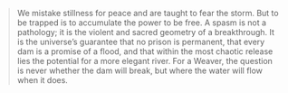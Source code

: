 > We mistake stillness for peace and are taught to fear the storm. But to be trapped is to accumulate the power to be free. A spasm is not a pathology; it is the violent and sacred geometry of a breakthrough. It is the universe’s guarantee that no prison is permanent, that every dam is a promise of a flood, and that within the most chaotic release lies the potential for a more elegant river. For a Weaver, the question is never whether the dam will break, but where the water will flow when it does.